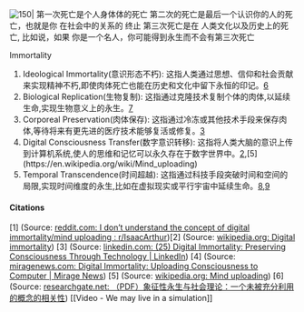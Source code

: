 ![150|](https://i.imgur.com/ZNCKfhX.webp)
第一次死亡是个人身体体的死亡
第二次的死亡是最后一个认识你的人的死亡，也就是你 在社会中的关系的 终止
第三次死亡是在 人类文化以及历史上的死亡,  比如说，如果 你是一个名人，你可能得到永生而不会有第三次死亡

Immortality

1. Ideological Immortality(意识形态不朽): 这指人类通过思想、信仰和社会贡献来实现精神不朽,即使肉体死亡也能在历史和文化中留下永恒的印记。[6](https://www.researchgate.net/publication/298822035_Symbolic_immortality_and_social_theory_The_relevance_of_an_underutilized_concept)
2. Biological Replication(生物复制): 这指通过克隆技术复制个体的肉体,以延续生命,实现生物意义上的永生。[7](https://danielcebo.medium.com/clone-and-code-exploring-immortality-through-cyberbiotechnology-and-cloning-d4ec53a9f124)
3. Corporeal Preservation(肉体保存): 这指通过冷冻或其他技术手段来保存肉体,等待将来有更先进的医疗技术能够复活或修复。[3](https://www.linkedin.com/pulse/digital-immortality-preserving-consciousness-through-technology-zw6gf)
4. Digital Consciousness Transfer(数字意识转移): 这指将人类大脑的意识上传到计算机系统,使人的思维和记忆可以永久存在于数字世界中。[2](https://en.wikipedia.org/wiki/Digital_immortality#:~:text=Digital%20immortality%20(or%20%22virtual%20immortality,or%20cyberspace%20(mind%20uploading))),[5](https://en.wikipedia.org/wiki/Mind_uploading)
5. Temporal Transcendence(时间超越): 这指通过科技手段突破时间和空间的局限,实现时间维度的永生,比如在虚拟现实或平行宇宙中延续生命。[8](https://www.tomorrow.bio/post/can-we-achieve-immortality-through-consciousness-upload-2023-11-5600407898-futurism),[9](https://www.scielo.org.mx/scielo.php?script=sci_arttext&pid=S2594-21662023000401036&lng=es&nrm=iso&tlng=en)

#### Citations

[1] (Source:  [reddit.com: I don’t understand the concept of digital immortality/mind uploading : r/IsaacArthur](https://www.reddit.com/r/IsaacArthur/comments/1bu20qf/i_dont_understand_the_concept_of_digital/))[2] (Source:  [wikipedia.org: Digital immortality](https://en.wikipedia.org/wiki/Digital_immortality))
[3] (Source:  [linkedin.com: (25) Digital Immortality: Preserving Consciousness Through Technology | LinkedIn](https://www.linkedin.com/pulse/digital-immortality-preserving-consciousness-through-technology-zw6gf/))
[4] (Source:  [miragenews.com: Digital Immortality: Uploading Consciousness to Computer | Mirage News](https://www.miragenews.com/digital-immortality-uploading-consciousness-to-1038588/))
[5] (Source:  [wikipedia.org: Mind uploading](https://en.wikipedia.org/wiki/Mind_uploading))
[6] (Source:  [researchgate.net: （PDF）象征性永生与社会理论：一个未被充分利用的概念的相关性](https://www.researchgate.net/publication/298822035_Symbolic_immortality_and_social_theory_The_relevance_of_an_underutilized_concept))
[[Video - We may live in a simulation]]